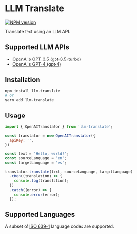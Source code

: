 # LLM Translate

[![NPM version](https://img.shields.io/npm/v/llm-translate.svg)](https://npmjs.org/package/llm-translate)

Translate text using an LLM API.

## Supported LLM APIs

- [OpenAI's GPT-3.5 (gpt-3.5-turbo)](https://openai.com/blog/openai-api)
- [OpenAI's GPT-4 (gpt-4)](https://openai.com/blog/openai-api)

## Installation

```sh
npm install llm-translate
# or
yarn add llm-translate
```

## Usage

```js
import { OpenAITranslator } from 'llm-translate';

const translator = new OpenAITranslator({
  apiKey: '',
})

const text = 'Hello, world!';
const sourceLanguage = 'en';
const targetLanguage = 'es';

translator.translate(text, sourceLanguage, targetLanguage)
  .then((translation) => {
    console.log(translation);
  })
  .catch((error) => {
    console.error(error);
  });

```

## Supported Languages

A subset of [ISO 639-1](https://en.wikipedia.org/wiki/ISO_639-1) language codes are supported.